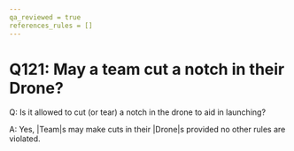 ```yaml
---
qa_reviewed = true
references_rules = []
---
```


# Q121: May a team cut a notch in their Drone?

Q: Is it allowed to cut (or tear) a notch in the drone to aid in launching?

A: Yes, |Team|s may make cuts in their |Drone|s provided no other rules are violated.